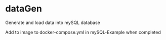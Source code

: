 # dataGen

Generate and load data into mySQL database 

Add to image to docker-compose.yml in mySQL-Example when completed
